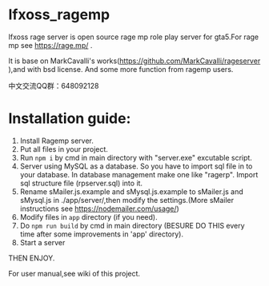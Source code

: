 # Ifxoss_ragemp
Ifxoss rage server is open source rage mp role play server for gta5.For rage mp see https://rage.mp/ .

It is base on MarkCavalli's works(https://github.com/MarkCavalli/rageserver ),and with bsd license. And some more function from ragemp users.

中文交流QQ群：648092128

# Installation guide:
1. Install Ragemp server.
2. Put all files in your project.
3. Run `npm i` by cmd in main directory with "server.exe" excutable script.
4. Server using MySQL as a database. So you have to import sql file in to your database. In database management make one like "ragerp".
   Import sql structure file (rpserver.sql) into it.      
5. Rename  sMailer.js.example and sMysql.js.example to sMailer.js and sMysql.js in ./app/server/,then modify the settings.(More sMailer instructions 
   see https://nodemailer.com/usage/)   
6. Modify files in `app` directory (if you need).
7. Do `npm run build` by cmd in main directory (BESURE DO THIS every time after some improvements in 'app' directory).
8. Start a server

THEN ENJOY.

For user manual,see wiki of this project.